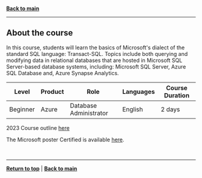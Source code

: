 <a id="top" />

<br/>

[**Back to main**](./README.md)

---

<a id="about-the-course" />

## About the course

<!-- Overview -->
In this course, students will learn the basics of Microsoft's dialect of the standard SQL language: Transact-SQL. Topics include both querying and modifying data in relational databases that are hosted in Microsoft SQL Server-based database systems, including: Microsoft SQL Server, Azure SQL Database and, Azure Synapse Analytics.


| Level        | Product       | Role                    | Languages | Course Duration |
| ---          | ---           | ---                     | ---       | --- |
| Beginner     | Azure         | Database Administrator  | English   |2 days |



2023 Course outline [here](./course_outline_2023.md)

<!-- Official course outline -->

<!-- The Official course outline is available [here](). -->

<!-- The exam skills measured is available [here](). -->

<!-- Learning and Training Guide for ##### [here](#####) -->

The Microsoft poster Certified is available [here](https://aka.ms/TrainCertPoster).


<br/>

---

[**Return to top**](#top) | [**Back to main**](./README.md)

